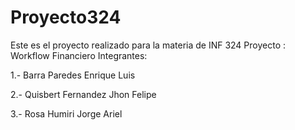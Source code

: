 # Proyecto324
Este es el proyecto realizado para la materia de INF 324
Proyecto : Workflow Financiero
Integrantes:

1.- Barra Paredes Enrique Luis 

2.- Quisbert Fernandez Jhon Felipe 

3.- Rosa Humiri Jorge Ariel 
